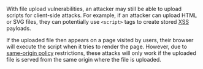 With file upload vulnerabilities, an attacker may still be able to upload scripts for client-side attacks. For example, if an attacker can upload HTML or SVG files, they can potentially use `<script>` tags to create stored [XSS](obsidian://open?vault=security-notes&file=Offensive%20Security%2FWeb%20Application%20Security%2FClient-side%20Vulnerabilities%2FCross-Site%20Scripting%2FIntroduction) payloads.

If the uploaded file then appears on a page visited by users, their browser will execute the script when it tries to render the page. However, due to [same-origin policy](obsidian://open?vault=security-notes&file=Offensive%20Security%2FWeb%20Application%20Security%2FClient-side%20Vulnerabilities%2FCross-Origin%20Resource%20Sharing%20(CORS)%2FSame-origin%20Policy%2FIntroduction) restrictions, these attacks will only work if the uploaded file is served from the same origin where the file is uploaded.